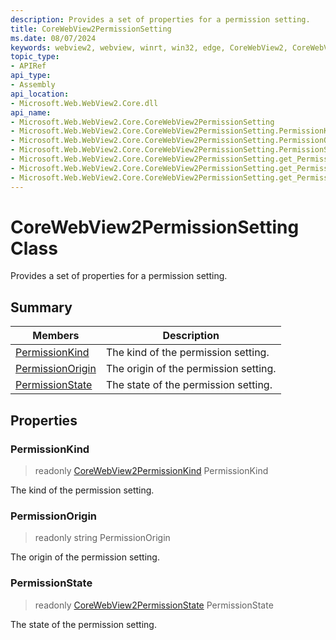 ```yaml
---
description: Provides a set of properties for a permission setting.
title: CoreWebView2PermissionSetting
ms.date: 08/07/2024
keywords: webview2, webview, winrt, win32, edge, CoreWebView2, CoreWebView2Controller, browser control, edge html, CoreWebView2PermissionSetting
topic_type:
- APIRef
api_type:
- Assembly
api_location:
- Microsoft.Web.WebView2.Core.dll
api_name:
- Microsoft.Web.WebView2.Core.CoreWebView2PermissionSetting
- Microsoft.Web.WebView2.Core.CoreWebView2PermissionSetting.PermissionKind
- Microsoft.Web.WebView2.Core.CoreWebView2PermissionSetting.PermissionOrigin
- Microsoft.Web.WebView2.Core.CoreWebView2PermissionSetting.PermissionState
- Microsoft.Web.WebView2.Core.CoreWebView2PermissionSetting.get_PermissionKind
- Microsoft.Web.WebView2.Core.CoreWebView2PermissionSetting.get_PermissionOrigin
- Microsoft.Web.WebView2.Core.CoreWebView2PermissionSetting.get_PermissionState
---
```


# CoreWebView2PermissionSetting Class



Provides a set of properties for a permission setting.

## Summary

Members|Description
--|--
[PermissionKind](#permissionkind) | The kind of the permission setting.
[PermissionOrigin](#permissionorigin) | The origin of the permission setting.
[PermissionState](#permissionstate) | The state of the permission setting.

## Properties

### PermissionKind

> readonly  [CoreWebView2PermissionKind](corewebview2permissionkind.md) PermissionKind

The kind of the permission setting.

### PermissionOrigin

> readonly  string PermissionOrigin

The origin of the permission setting.

### PermissionState

> readonly  [CoreWebView2PermissionState](corewebview2permissionstate.md) PermissionState

The state of the permission setting.





